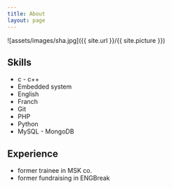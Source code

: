 ```yaml
---
title: About
layout: page
---
```

![assets/images/sha.jpg]({{ site.url }}/{{ site.picture }})


<h2>Skills</h2>

<ul class="skill-list">
	<li>c - c++ </li>
	<li>Embedded system</li>
	<li>English</li>
	<li>Franch</li>
	<li>Git</li>
	<li>PHP</li>
	<li>Python</li>
	<li>MySQL - MongoDB</li>
</ul>

<h2>Experience</h2>

<ul>
	<li> former trainee in MSK co. </li>
	<li>former fundraising in ENGBreak</li>

</ul>
